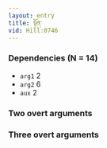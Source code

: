 ```yaml
---
layout: entry
title: སྟོན་
vid: Hill:0746
---
```

### Dependencies (N = 14)
* `arg1` 2
* `arg2` 6
* `aux` 2


### Two overt arguments


### Three overt arguments
